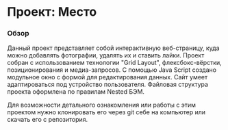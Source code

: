 # Проект: Место

### Обзор

Данный проект представляет собой интерактивную веб-страницу, куда можно добавлять фотографии, удалять их и ставить лайки.
Проект собран с использованием технологии "Grid Layout", флексбокс-вёрстки, позиционирования и медиа-запросов. С помощью Java Script создано модульное окно с формой для редактирования данных. Сайт умеет адаптироваться под устройство пользователя. Файловая структура проекта оформлена по правилам Nested БЭМ. 

 

Для возможности детального ознакомления или работы с этим проектом нужно клонировать его через git себе на компьютер или скачать его с репозитория. 

 

